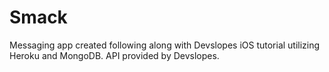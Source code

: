 # Smack
Messaging app created following along with Devslopes iOS tutorial utilizing Heroku and MongoDB. API provided by Devslopes.
